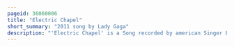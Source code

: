 ```yaml
---
pageid: 36060006
title: "Electric Chapel"
short_summary: "2011 song by Lady Gaga"
description: "'Electric Chapel' is a Song recorded by american Singer Lady Gaga for her second Studio Album, Born this Way. Written and produced by Gaga and Dj White Shadow, the Recording premiered on Facebook gaming app Farmville, as did the Album's fifth single, 'Marry the Night'. Gaga revealed on Twitter that electric Chapel was written in Australia and finished in Europe on her Tour Bus. She recorded it channeling the Vocals of Bands like Duran Duran, and Singers Cher and Billy Idol."
---
```

